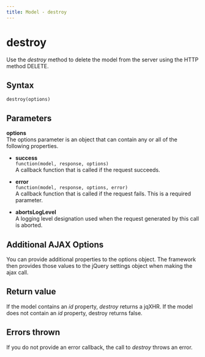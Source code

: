 ```yaml
---
title: Model - destroy
---
```


# destroy
Use the *destroy* method to delete the model from the server using the HTTP method DELETE.
 

## Syntax
`destroy(options)`


## Parameters

**options**  
The options parameter is an object that can contain any or all of the following properties.

- **success**  
  `function(model, response, options)`  
  A callback function that is called if the request succeeds.

- **error**  
  `function(model, response, options, error)`  
  A callback function that is called if the request fails. This is a required parameter.

- **abortsLogLevel**  
  A logging level designation used when the request generated by this call is aborted.


## Additional AJAX Options
You can provide additional properties to the options object. The framework then provides those values to the jQuery settings object when making the ajax call.


## Return value
If the model contains an *id* property, *destroy* returns a jqXHR. If the model does not contain an *id* property, destroy returns false.


## Errors thrown
If you do not provide an error callback, the call to *destroy* throws an error.

